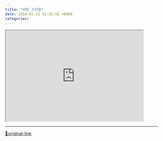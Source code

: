 ```yaml
---
title: "버튼 스타일"
date: 2014-01-23 15:35:55 +0900
categories: 
---
```

  

<iframe frameborder="1" height="300" src="http://mins01.com/web_work/doc/CSS/buttonStyle/buttonStyle.html" style="display:block; width:90%" width="550"></iframe>



***
[🔗original-link](http://www.mins01.com/mh/tech/read/858)